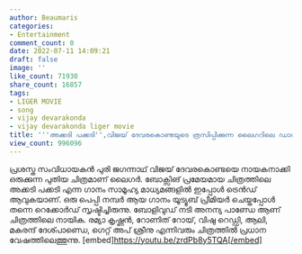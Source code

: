 ```yaml
---
author: Beaumaris
categories:
- Entertainment
comment_count: 0
date: 2022-07-11 14:09:21
draft: false
image: ''
like_count: 71930
share_count: 16857
tags:
- LIGER MOVIE
- song
- vijay devarakonda
- vijay devarakonda liger movie
title: '''അക്കടി പക്കടി'',വിജയ് ദേവരകൊണ്ടയുടെ ത്രസിപ്പിക്കുന്ന ലൈഗറിലെ ഡാൻസ്'
view_count: 996096
---
```


പ്രശസ്ത സംവിധായകൻ പുരി ജഗന്നാഥ്‌ വിജയ് ദേവരകൊണ്ടയെ നായകനാക്കി ഒരുക്കുന്ന പുതിയ ചിത്രമാണ് ലൈഗർ. ബോക്സിങ് പ്രമേയമായ ചിത്രത്തിലെ അക്കടി പക്കടി എന്ന ​ഗാനം സാമൂഹ്യ മാധ്യമങ്ങളിൽ ഇപ്പോൾ ട്രെൻഡ് ആവുകയാണ്. ഒരു പെപ്പി നമ്പർ ആയ ഗാനം യൂട്യൂബ് പ്രീമിയർ ചെയ്തപ്പോൾ തന്നെ റെക്കോർഡ് സൃഷ്ടിച്ചിരുന്നു. ബോളിവുഡ് നടി അനന്യ പാണ്ഡേ ആണ് ചിത്രത്തിലെ നായിക. രമ്യാ കൃഷ്ണൻ, റോണിത് റോയ്, വിഷു റെഡ്ഡി, ആലി, മകരന്ദ് ദേശ്പാണ്ഡെ, ഗെറ്റ് അപ് ശ്രീനു എന്നിവരും ചിത്രത്തിൽ പ്രധാന വേഷത്തിലെത്തുന്നു. [embed]https://youtu.be/zrdPb8y5TQA[/embed]